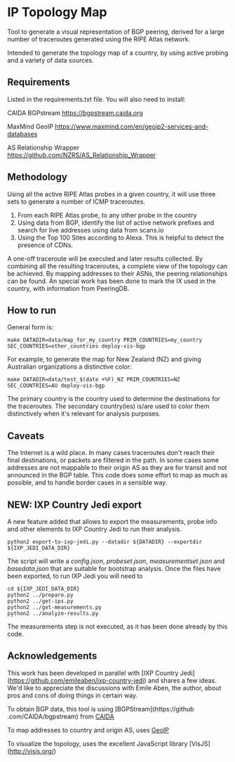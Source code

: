 # IP Topology Map

Tool to generate a visual representation of BGP peering, derived for a large 
number of traceroutes generated using the RIPE Atlas network.

Intended to generate the topology map of a country, by using active probing 
and a variety of data sources.

## Requirements

Listed in the requirements.txt file. You will also need to install:

CAIDA BGPstream
https://bgpstream.caida.org

MaxMind GeoIP
https://www.maxmind.com/en/geoip2-services-and-databases

AS Relationship Wrapper
https://github.com/NZRS/AS_Relationship_Wrapper

## Methodology

Using all the active RIPE Atlas probes in a given country, it will use three 
sets to generate a number of ICMP traceroutes.

1. From each RIPE Atlas probe, to any other probe in the country
2. Using data from BGP, identify the list of active network prefixes and 
search for live addresses using data from scans.io
3. Using the Top 100 Sites according to Alexa. This is helpful to detect the 
presence of CDNs.

A one-off traceroute will be executed and later results collected. By 
combining all the resulting traceroutes, a complete view of the topology can 
be achieved. By mapping addresses to their ASNs, the peering relationships 
can be found. An special work has been done to mark the IX used in the 
country, with information from PeeringDB.

## How to run

General form is:

```
make DATADIR=data/map_for_my_country PRIM_COUNTRIES=my_country 
SEC_COUNTRIES=other_countries deploy-vis-bgp
```

For example, to generate the map for New Zealand (NZ) and giving Australian 
organizations a distinctive color:

```
make DATADIR=data/test_$(date +%F)_NZ PRIM_COUNTRIES=NZ SEC_COUNTRIES=AU deploy-vis-bgp
```

The primary country is the country used to determine the destinations for the
 traceroutes. The secondary country(ies) is/are used to color them 
 distinctively when it's relevant for analysis purposes.
 
## Caveats

The Internet is a wild place. In many cases traceroutes don't reach their 
final destinations, or packets are filtered in the path. In some cases some 
addresses are not mappable to their origin AS as they are for transit and not announced 
in the BGP table. This code does some effort to map as much as possible, and 
to handle border cases in a sensible way.

## NEW: IXP Country Jedi export

A new feature added that allows to export the measurements,
probe info and other elements to IXP Country Jedi to run their analysis.

```
python2 export-to-ixp-jedi.py --datadir ${DATADIR} --exportdir ${IXP_JEDI_DATA_DIR}
```

The script will write a *config.json*, *probeset.json*,
*measurementset.json* and *basedata.json* that are suitable
for bootstrap analysis. Once the files have been exported, to run IXP Jedi you will need to

```
cd ${IXP_JEDI_DATA_DIR}
python2 ../prepare.py
python2 ../get-ips.py
python2 ../get-measurements.py
python2 ../analyze-results.py
```
The measurements step is not executed, as it has been done already by this code.

## Acknowledgements

This work has been developed in parallel with [IXP Country Jedi]
(https://github.com/emileaben/ixp-country-jedi) and shares a few ideas. We'd 
like to appreciate the discussions with Emile Aben, the author, about pros 
and cons of doing things in certain way.

To obtain BGP data, this tool is using [BGPStream](https://github
.com/CAIDA/bgpstream) from [CAIDA](https://www.caida.org)

To map addresses to country and origin AS, uses [GeoIP](https://www.maxmind.com)

To visualize the topology, uses the excellent JavaScript library [VisJS]
(http://visjs.org/)
